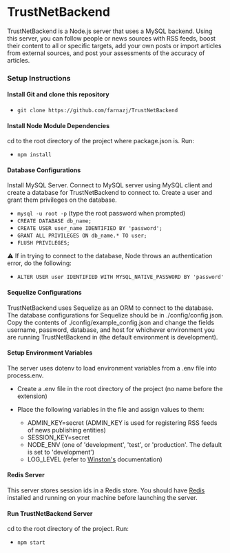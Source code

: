 TrustNetBackend
=

TrustNetBackend is a Node.js server that uses a MySQL backend.
Using this server, you can follow people or news sources with RSS feeds, boost their content to all or specific targets, add your own posts or import articles from external sources, and post your assessments of the accuracy of articles.

### Setup Instructions

#### Install Git and clone this repository
* `git clone https://github.com/farnazj/TrustNetBackend`

#### Install Node Module Dependencies
cd to the root directory of the project where package.json is. Run:
* `npm install`

#### Database Configurations
Install MySQL Server. Connect to MySQL server using MySQL client and create a database for TrustNetBackend to connect to. Create a user and grant them privileges on the database.

* `mysql -u root -p` (type the root password when prompted)
* `CREATE DATABASE db_name;`
* `CREATE USER user_name IDENTIFIED BY 'password';`
* `GRANT ALL PRIVILEGES ON db_name.* TO user;`
* `FLUSH PRIVILEGES;`

⚠️ If in trying to connect to the database, Node throws an authentication error, do the following:
* `ALTER USER user IDENTIFIED WITH MYSQL_NATIVE_PASSWORD BY 'password'`

#### Sequelize Configurations
TrustNetBackend uses Sequelize as an ORM to connect to the database. The database configurations for Sequelize should be in ./config/config.json. Copy the contents of ./config/example_config.json and change the fields username, password, database, and host for whichever environment you are running TrustNetBackend in (the default environment is development).

#### Setup Environment Variables
The server uses dotenv to load environment variables from a .env file into process.env.

* Create a .env file in the root directory of the project (no name before the extension)
* Place the following variables in the file and assign values to them:

    + ADMIN_KEY=secret (ADMIN_KEY is used for registering RSS feeds of news publishing entities)
    + SESSION_KEY=secret
    + NODE_ENV (one of 'development', 'test', or 'production'. The default is set to 'development')
    + LOG_LEVEL (refer to [Winston's](https://www.npmjs.com/package/winston) documentation)

#### Redis Server
This server stores session ids in a Redis store. You should have [Redis](https://redis.io/download) installed and running on your machine before launching the server.

#### Run TrustNetBackend Server
cd to the root directory of the project. Run:
* `npm start`
